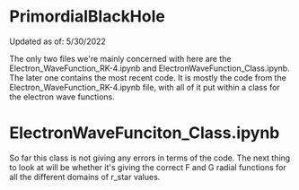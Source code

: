 # PrimordialBlackHole

Updated as of: 5/30/2022

The only two files we're mainly concerned with here are the Electron_WaveFunction_RK-4.ipynb and ElectronWaveFunction_Class.ipynb. The later one contains the most recent code. It is mostly the code from the Electron_WaveFunction_RK-4.ipynb file, with all of it put within a class for the electron wave functions. 

# ElectronWaveFunciton_Class.ipynb 

So far this class is not giving any errors in terms of the code. The next thing to look at will be whether it's giving the correct F and G radial functions for all the different domains of r_star values. 

